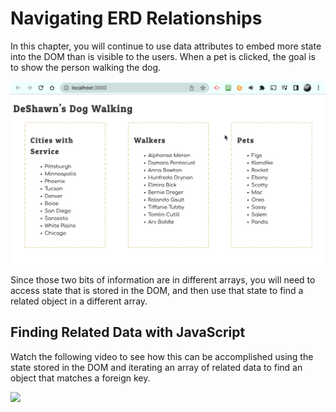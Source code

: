 # Navigating ERD Relationships

In this chapter, you will continue to use data attributes to embed more state into the DOM than is visible to the users. When a pet is clicked, the goal is to show the person walking the dog.

<img src="./images/deshawns-related-walker.gif" width="800px" alt="Animation showing a window alert that displays the walker name when a pet is clicked." />

Since those two bits of information are in different arrays, you will need to access state that is stored in the DOM, and then use that state to find a related object in a different array.

## Finding Related Data with JavaScript

Watch the following video to see how this can be accomplished using the state stored in the DOM and iterating an array of related data to find an object that matches a foreign key.

[<img src="../../book-0-installations/chapters/images/video-play-icon.gif" height="75rem" />](https://watch.screencastify.com/v/I0aherA2ukoKjwZ6AA4E)
